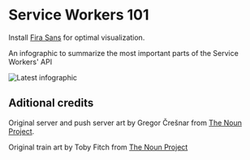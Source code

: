 # Service Workers 101
Install [Fira Sans](https://www.mozilla.org/en-US/styleguide/products/firefox-os/typeface/) for optimal visualization.

An infographic to summarize the most important parts of the Service Workers' API

![Latest infographic](https://cdn.rawgit.com/delapuente/service-workers-101/master/sw101.png)

## Aditional credits
Original server and push server art by Gregor Črešnar from [The Noun Project](https://thenounproject.com/grega.cresnar).

Original train art by Toby Fitch from [The Noun Project](https://thenounproject.com/tfitch)
